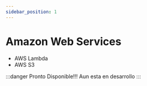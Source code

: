 ```yaml
---
sidebar_position: 1
---
```


# Amazon Web Services

 * AWS Lambda
 * AWS S3


:::danger Pronto Disponible!!!
Aun esta en desarrollo
:::
